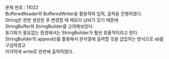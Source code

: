 문제 번호 : 11022\
BufferedReader와 BufferedWriter을 활용하여 입력, 출력을 진행하였다.\
String은 한번 생성한 후 변경할 때 메모리 낭비가 있기 때문에\
StringBuffer와 StringBuilder를 고려해보았다.\
동기화가 필요없는 환경에서는 StringBuilder가 훨씬 효욜적이라고 한다.\
StringBuilder의 append()를 활용해서 문자열에 출력할 것을 삽입하는 방식으로 sb를 구성하였고\
마지막에 write로 한번에 출력하였다.
